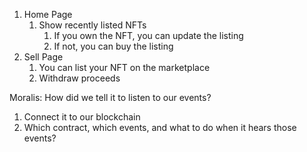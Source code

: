 1. Home Page
    1. Show recently listed NFTs
        1. If you own the NFT, you can update the listing
        2. If not, you can buy the listing
2. Sell Page
    1. You can list your NFT on the marketplace
    2. Withdraw proceeds


Moralis: How did we tell it to listen to our events?

1. Connect it to our blockchain
2. Which contract, which events, and what to do when it hears those events?


















